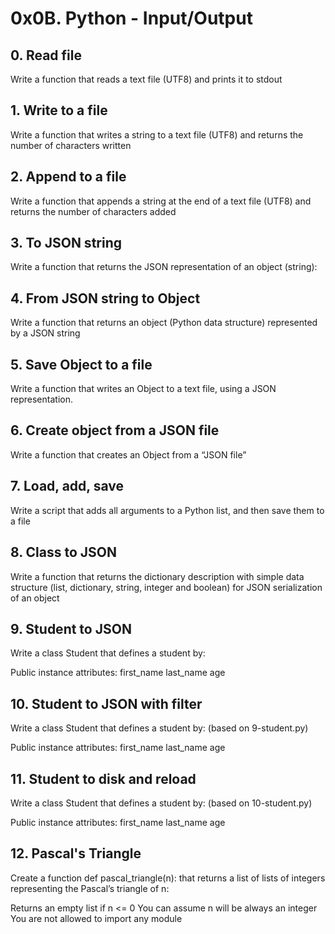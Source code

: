 # 0x0B. Python - Input/Output
## 0. Read file
Write a function that reads a text file (UTF8) and prints it to stdout

## 1. Write to a file
Write a function that writes a string to a text file (UTF8) and returns the number of characters written

## 2. Append to a file
Write a function that appends a string at the end of a text file (UTF8) and returns the number of characters added

## 3. To JSON string
Write a function that returns the JSON representation of an object (string):

## 4. From JSON string to Object
Write a function that returns an object (Python data structure) represented by a JSON string

## 5. Save Object to a file
Write a function that writes an Object to a text file, using a JSON representation.

## 6. Create object from a JSON file
Write a function that creates an Object from a “JSON file”

## 7. Load, add, save
Write a script that adds all arguments to a Python list, and then save them to a file

## 8. Class to JSON
Write a function that returns the dictionary description with simple data structure (list, dictionary, string, integer and boolean) for JSON serialization of an object

## 9. Student to JSON
Write a class Student that defines a student by:

Public instance attributes:
first_name
last_name
age

## 10. Student to JSON with filter
Write a class Student that defines a student by: (based on 9-student.py)

Public instance attributes:
first_name
last_name
age

## 11. Student to disk and reload
Write a class Student that defines a student by: (based on 10-student.py)

Public instance attributes:
first_name
last_name
age

## 12. Pascal's Triangle
Create a function def pascal_triangle(n): that returns a list of lists of integers representing the Pascal’s triangle of n:

Returns an empty list if n <= 0
You can assume n will be always an integer
You are not allowed to import any module
